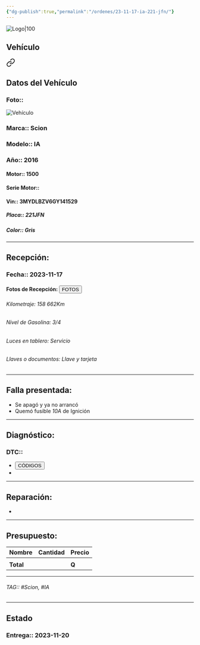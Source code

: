 ```yaml
---
{"dg-publish":true,"permalink":"/ordenes/23-11-17-ia-221-jfn/"}
---
```


![Logo|100](http://drive.google.com/uc?export=view&id=137fl3TIZ0-PU8b-Pt0bsjclwHub_u78G)

## Vehículo

<div class="transclusion internal-embed is-loaded"><a class="markdown-embed-link" href="/vehiculos/scion/ia-221-jfn/#datos-del-vehiculo" aria-label="Open link"><svg xmlns="http://www.w3.org/2000/svg" width="24" height="24" viewBox="0 0 24 24" fill="none" stroke="currentColor" stroke-width="2" stroke-linecap="round" stroke-linejoin="round" class="svg-icon lucide-link"><path d="M10 13a5 5 0 0 0 7.54.54l3-3a5 5 0 0 0-7.07-7.07l-1.72 1.71"></path><path d="M14 11a5 5 0 0 0-7.54-.54l-3 3a5 5 0 0 0 7.07 7.07l1.71-1.71"></path></svg></a><div class="markdown-embed">



## Datos del Vehículo 
### Foto:: 
![Vehículo](http://drive.google.com/uc?export=view&id=1fIVfGXfFCcRVudJk30bU_pziLvWAdK7Y)

### Marca:: Scion
### Modelo:: IA
### Año:: 2016
#### Motor:: 1500
#### Serie Motor:: 
#### Vin:: 3MYDLBZV6GY141529
##### Placa:: 221JFN
##### Color:: Gris
---


</div></div>


## Recepción:
### Fecha:: 2023-11-17
#### Fotos de Recepción: <a href="http"><button class="btn success">FOTOS</button></a>

###### Kilometraje: 158 662Km
###### Nivel de Gasolina: 3/4
###### Luces en tablero: Servicio 
###### Llaves o documentos: Llave y tarjeta 

---

## Falla presentada:
- Se apagó y ya no arrancó 
- Quemó fusible *10A* de Ignición 


---

## Diagnóstico:
### DTC:: 

- <a href="http"><button class="btn success">CÓDIGOS</button></a>
- 

---
## Reparación:
- 

---

## Presupuesto:

| Nombre | Cantidad | Precio |
| ------ | -------- | ------ |
|        |          |        |
| **Total**       |        |    **Q**    |

---

###### TAG:: #Scion, #IA

---

## Estado

### Entrega:: 2023-11-20